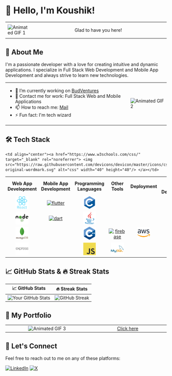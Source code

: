 # 👋 Hello, I'm Koushik!
<table width="100%">
  <tr>
    <td>
      <img src="https://i.giphy.com/media/v1.Y2lkPTc5MGI3NjExcGdwdTJnbHp1Z2k0cTNoeWE1bzZna3Y2cmhleHpjejNvMG8yMWpiOSZlcD12MV9pbnRlcm5hbF9naWZfYnlfaWQmY3Q9Zw/c2lbMLWfL1mQ8/giphy.gif" width="500" height="auto" alt="Animated GIF 1" />
<!--  
      Smiling guy : https://i.giphy.com/media/v1.Y2lkPTc5MGI3NjExeDRncTI2OWh4cjY5aXkzc3J4dXlkMDRndzF0d2d1cWQwaTR0eTE1ZiZlcD12MV9pbnRlcm5hbF9naWZfYnlfaWQmY3Q9Zw/aqOUrkDo2fdyE/giphy.gif
      Eren : https://i.giphy.com/media/v1.Y2lkPTc5MGI3NjExcGdwdTJnbHp1Z2k0cTNoeWE1bzZna3Y2cmhleHpjejNvMG8yMWpiOSZlcD12MV9pbnRlcm5hbF9naWZfYnlfaWQmY3Q9Zw/c2lbMLWfL1mQ8/giphy.gif -->
    </td>
    <td width="500">
     <p align="center">Glad to have you here!</p>
    </td>
  </tr>
</table>


## 🚀 About Me
<p>
    I'm a passionate developer with a love for creating intuitive and dynamic applications. I specialize in Full Stack Web Development and Mobile App Development and always strive to learn new technologies.
  </p>

<table width="100%">
  <tr>
    <td>
      <ul>
        <li>🔭 I’m currently working on <a href="https://github.com/">BudVentures</a></li>
        <li>💬 Contact me for work: Full Stack Web and Mobile Applications</li>
        <li>📫 How to reach me: <a href="mailto:koushikadakka07@gmail.com">Mail</a></li>
        <li>⚡ Fun fact: I'm tech wizard</li>
      </ul>
    </td>
    <td>
      <img src="https://camo.githubusercontent.com/19db51af5f90f1b152bc0b9078f5fe97053955be5074f03f17019c70345bdcdb/68747470733a2f2f6d69726f2e6d656469756d2e636f6d2f6d61782f313336302f302a37513379765349765f7430696f4a2d5a2e676966" width="500" height="auto" alt="Animated GIF 2" />
    </td>
  </tr>
</table>




## 🛠️ Tech Stack
<table width="100%">
  <tr align="center">
    <th>Web App Development</th>
    <th>Mobile App Development</th>
    <th>Programming Languages</th>
    <th>Other Tools</th>
    <th>Deployment</th>
    <th>Smart Device Development</th>
  </tr>
  <tr>
    <td align="center"><a href="https://reactjs.org/" target="_blank" rel="noreferrer"> <img src="https://raw.githubusercontent.com/devicons/devicon/master/icons/react/react-original-wordmark.svg" alt="react" width="40" height="40"/> </a></td>
    <td align="center"><a href="https://flutter.dev" target="_blank" rel="noreferrer"> <img src="https://www.vectorlogo.zone/logos/flutterio/flutterio-icon.svg" alt="flutter" width="40" height="40"/> </a></td>
    <td align="center">
  <a href="https://en.wikipedia.org/wiki/C_(programming_language)" target="_blank" rel="noreferrer">
    <img src="https://raw.githubusercontent.com/devicons/devicon/master/icons/c/c-original.svg" alt="c" width="40" height="40"/>
  </a>
</td>

    <td align="center"><a href="https://www.w3schools.com/css/" target="_blank" rel="noreferrer"> <img src="https://raw.githubusercontent.com/devicons/devicon/master/icons/css3/css3-original-wordmark.svg" alt="css" width="40" height="40"/> </a></td>
<!--     <td align="center"><a href="https://www.netlify.com/" target="_blank" rel="noreferrer"> <img src="https://raw.githubusercontent.com/devicons/devicon/master/icons/netlify/netlify-original.svg" alt="netlify" width="40" height="40"/> </a></td> -->
  </tr>
  <tr>
    <td align="center"><a href="https://nodejs.org" target="_blank" rel="noreferrer"> <img src="https://raw.githubusercontent.com/devicons/devicon/master/icons/nodejs/nodejs-original-wordmark.svg" alt="nodejs" width="40" height="40"/> </a></td>
    <td align="center"><a href="https://dart.dev" target="_blank" rel="noreferrer"> <img src="https://www.vectorlogo.zone/logos/dartlang/dartlang-icon.svg" alt="dart" width="40" height="40"/> </a></td>
    <td align="center"><a href="https://www.java.com" target="_blank" rel="noreferrer"> <img src="https://raw.githubusercontent.com/devicons/devicon/master/icons/java/java-original.svg" alt="java" width="40" height="40"/> </a></td>
<!--     <td align="center"><a href="https://www.chartjs.org" target="_blank" rel="noreferrer"> <img src="https://www.chartjs.org/media/logo-title.svg" alt="chartjs" width="40" height="40"/> </a></td> -->
<!--     <td align="center"><a href="https://www.docker.com/" target="_blank" rel="noreferrer"> <img src="https://raw.githubusercontent.com/devicons/devicon/master/icons/docker/docker-original-wordmark.svg" alt="docker" width="40" height="40"/> </a></td> -->
  </tr>
  <tr>
    <td align="center"><a href="https://www.mongodb.com/" target="_blank" rel="noreferrer"> <img src="https://raw.githubusercontent.com/devicons/devicon/master/icons/mongodb/mongodb-original-wordmark.svg" alt="mongodb" width="40" height="40"/> </a></td>
    <td align="center"></td>
    <td align="center"><a href="https://www.cplusplus.com/" target="_blank" rel="noreferrer"> <img src="https://raw.githubusercontent.com/devicons/devicon/master/icons/cplusplus/cplusplus-original.svg" alt="c++" width="40" height="40"/> </a></td>
    <td align="center"><a href="https://firebase.google.com/" target="_blank" rel="noreferrer"> <img src="https://www.vectorlogo.zone/logos/firebase/firebase-icon.svg" alt="firebase" width="40" height="40"/> </a></td>
    <td align="center"><a href="https://aws.amazon.com" target="_blank" rel="noreferrer"> <img src="https://raw.githubusercontent.com/devicons/devicon/master/icons/amazonwebservices/amazonwebservices-original-wordmark.svg" alt="aws" width="40" height="40"/> </a></td>
  </tr>
  <tr>
    <td align="center"><a href="https://expressjs.com" target="_blank" rel="noreferrer"> <img src="https://raw.githubusercontent.com/devicons/devicon/master/icons/express/express-original-wordmark.svg" alt="express" width="40" height="40"/> </a></td>
    <td align="center"></td>
    <td align="center"><a href="https://developer.mozilla.org/en-US/docs/Web/JavaScript" target="_blank" rel="noreferrer"> <img src="https://raw.githubusercontent.com/devicons/devicon/master/icons/javascript/javascript-original.svg" alt="javascript" width="40" height="40"/> </a></td>
    <td align="center"><a href="https://www.mysql.com/" target="_blank" rel="noreferrer"> <img src="https://raw.githubusercontent.com/devicons/devicon/master/icons/mysql/mysql-original-wordmark.svg" alt="mysql" width="40" height="40"/> </a></td>
    <td></td>
  </tr>
</table>



## 📈 GitHub Stats & 🔥 Streak Stats

| 📈 GitHub Stats                          | 🔥 Streak Stats                             |
|------------------------------------------|------------------------------------------|
| <img src="https://github-readme-stats.vercel.app/api?username=koushikgithubrit&show_icons=true&theme=radical" alt="Your GitHub Stats" /> | <img src="https://github-readme-streak-stats.herokuapp.com/?user=koushikgithubrit&theme=radical" alt="GitHub Streak" /> |


## 📣 My Portfolio
<table width="100%">
  <tr>
    <td align="center" width="500">
      <img src="https://i.giphy.com/media/v1.Y2lkPTc5MGI3NjExcDhtMm5oMWlkNHlmbGF5MGt3eGhpbXRkeXpxMXI4OXJnczVnenp1NCZlcD12MV9pbnRlcm5hbF9naWZfYnlfaWQmY3Q9Zw/rG1op9e1QFBvi/giphy.gif" alt="Animated GIF 3" />
    </td>
    <td align="center" width="500">
      <a href="https://-portfolio.netlify.app/" target="_blank" rel="noreferrer">Click here</a>
    </td>
  </tr>
</table>


## 🤝 Let's Connect

Feel free to reach out to me on any of these platforms:

<div>
  <a href="https://www.linkedin.com/in/koushik-adak-187669248/" target="_blank"><img src="https://img.icons8.com/ios-filled/50/0077B5/linkedin-circled.png" alt="LinkedIn" width="auto" height="40"/></a>
  <a href="https://x.com/" target="_blank"><img src="https://cdn.freelogovectors.net/wp-content/uploads/2023/07/twitter-x-logo-freelogovectors.net_.png" alt="X" width="auto" height="40"/></a>
</div>

